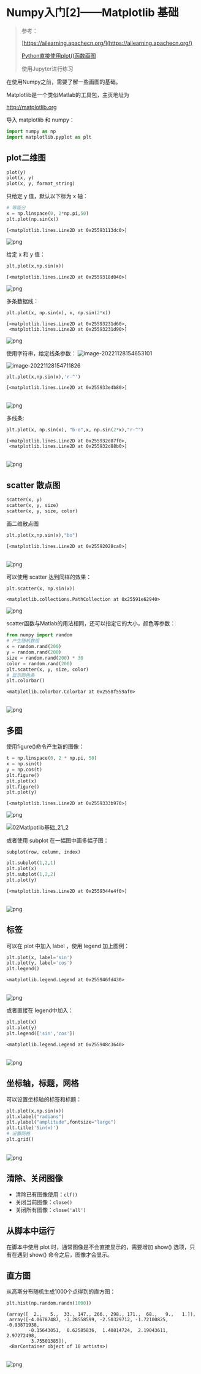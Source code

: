 # Numpy入门[2]——Matplotlib 基础

> 参考：
>
> [https://ailearning.apachecn.org/](https://ailearning.apachecn.org/)
>
> [Python直接使用plot()函数画图](https://blog.csdn.net/Sheenky/article/details/123976807)
>
> 使用Jupyter进行练习

在使用Numpy之前，需要了解一些画图的基础。

Matplotlib是一个类似Matlab的工具包，主页地址为

http://matplotlib.org

导入 matplotlib 和 numpy：


```python
import numpy as np
import matplotlib.pyplot as plt
```

## plot二维图
```python
plot(y)
plot(x, y)
plot(x, y, format_string)
```

只给定 y 值，默认以下标为 x 轴：


```python
# 等距分
x = np.linspace(0, 2*np.pi,50)
plt.plot(np.sin(x))
```




    [<matplotlib.lines.Line2D at 0x25593113dc0>]




![png](https://note-image-1307786938.cos.ap-beijing.myqcloud.com/typora/02Matlpotlib%E5%9F%BA%E7%A1%80_4_1.png)
    


给定 x 和 y 值：


```python
plt.plot(x,np.sin(x))
```




    [<matplotlib.lines.Line2D at 0x2559318d040>]




![png](https://note-image-1307786938.cos.ap-beijing.myqcloud.com/typora/02Matlpotlib%E5%9F%BA%E7%A1%80_6_1.png)
    


多条数据线：



```python
plt.plot(x, np.sin(x), x, np.sin(2*x))

```




    [<matplotlib.lines.Line2D at 0x25593231d60>,
     <matplotlib.lines.Line2D at 0x25593231d90>]




![png](https://note-image-1307786938.cos.ap-beijing.myqcloud.com/typora/02Matlpotlib%E5%9F%BA%E7%A1%80_8_1.png)
    


使用字符串，给定线条参数：
![image-20221128154653101](https://note-image-1307786938.cos.ap-beijing.myqcloud.com/typora/image-20221128154653101.png)

![image-20221128154711826](https://note-image-1307786938.cos.ap-beijing.myqcloud.com/typora/image-20221128154711826.png)


```python
plt.plot(x,np.sin(x),'r-^')
```




    [<matplotlib.lines.Line2D at 0x255933e4b80>]




​    
![png](https://note-image-1307786938.cos.ap-beijing.myqcloud.com/typora/02Matlpotlib%E5%9F%BA%E7%A1%80_10_1.png)
​    


多线条:


```python
plt.plot(x, np.sin(x), "b-o",x, np.sin(2*x),"r-^")
```




    [<matplotlib.lines.Line2D at 0x255932d87f0>,
     <matplotlib.lines.Line2D at 0x255932d88b0>]




​    
![png](https://note-image-1307786938.cos.ap-beijing.myqcloud.com/typora/02Matlpotlib%E5%9F%BA%E7%A1%80_12_1.png)
​    


## scatter 散点图
```python
scatter(x, y)
scatter(x, y, size)
scatter(x, y, size, color)
```

画二维散点图


```python
plt.plot(x,np.sin(x),"bo")
```




    [<matplotlib.lines.Line2D at 0x25592028ca0>]




​    
![png](https://note-image-1307786938.cos.ap-beijing.myqcloud.com/typora/02Matlpotlib%E5%9F%BA%E7%A1%80_15_1.png)
​    


可以使用 scatter 达到同样的效果：


```python
plt.scatter(x, np.sin(x))
```




    <matplotlib.collections.PathCollection at 0x25591e62940>




![png](https://note-image-1307786938.cos.ap-beijing.myqcloud.com/typora/02Matlpotlib%E5%9F%BA%E7%A1%80_17_1.png)
    


scatter函数与Matlab的用法相同，还可以指定它的大小，颜色等参数：


```python
from numpy import random
# 产生随机数组
x = random.rand(200)
y = random.rand(200)
size = random.rand(200) * 30
color = random.rand(200)
plt.scatter(x, y, size, color)
# 显示颜色条
plt.colorbar()

```




    <matplotlib.colorbar.Colorbar at 0x2558f559af0>




​    
![png](https://note-image-1307786938.cos.ap-beijing.myqcloud.com/typora/02Matlpotlib%E5%9F%BA%E7%A1%80_19_1.png)
​    


## 多图
使用figure()命令产生新的图像：


```python
t = np.linspace(0, 2 * np.pi, 50)
x = np.sin(t)
y = np.cos(t)
plt.figure()
plt.plot(x)
plt.figure()
plt.plot(y)
```




    [<matplotlib.lines.Line2D at 0x2559333b970>]




![png](https://note-image-1307786938.cos.ap-beijing.myqcloud.com/typora/02Matlpotlib%E5%9F%BA%E7%A1%80_21_1.png)
    


![02Matlpotlib基础_21_2](https://note-image-1307786938.cos.ap-beijing.myqcloud.com/typora/02Matlpotlib%E5%9F%BA%E7%A1%80_21_2.png)
    


或者使用 subplot 在一幅图中画多幅子图：
```
subplot(row, column, index)
```


```python
plt.subplot(1,2,1)
plt.plot(x)
plt.subplot(1,2,2)
plt.plot(y)
```




    [<matplotlib.lines.Line2D at 0x2559344e4f0>]




​    
![png](https://note-image-1307786938.cos.ap-beijing.myqcloud.com/typora/02Matlpotlib%E5%9F%BA%E7%A1%80_23_1.png)
​    


## 标签
可以在 plot 中加入 label ，使用 legend 加上图例：


```python
plt.plot(x, label='sin')
plt.plot(y, label='cos')
plt.legend()
```




    <matplotlib.legend.Legend at 0x255946fd430>




​    
![png](https://note-image-1307786938.cos.ap-beijing.myqcloud.com/typora/02Matlpotlib%E5%9F%BA%E7%A1%80_25_1.png)
​    


或者直接在 legend中加入：


```python
plt.plot(x)
plt.plot(y)
plt.legend(['sin','cos'])
```




    <matplotlib.legend.Legend at 0x255948c3640>




​    
![png](https://note-image-1307786938.cos.ap-beijing.myqcloud.com/typora/02Matlpotlib%E5%9F%BA%E7%A1%80_27_1.png)
​    


## 坐标轴，标题，网格

可以设置坐标轴的标签和标题：



```python
plt.plot(x,np.sin(x))
plt.xlabel("radians")
plt.ylabel("amplitude",fontsize="large")
plt.title('Sin(x)')
# 设置网格
plt.grid()
```


​    
![png](https://note-image-1307786938.cos.ap-beijing.myqcloud.com/typora/02Matlpotlib%E5%9F%BA%E7%A1%80_30_0.png)
​    


## 清除、关闭图像

+ 清除已有图像使用：`clf()`
+ 关闭当前图像：`close()`
+ 关闭所有图像：`close('all')`

## 从脚本中运行

在脚本中使用 plot 时，通常图像是不会直接显示的，需要增加 show() 选项，只有在遇到 show() 命令之后，图像才会显示。

## 直方图
从高斯分布随机生成1000个点得到的直方图：


```python
plt.hist(np.random.randn(1000))
```




    (array([  2.,   5.,  33., 147., 266., 298., 171.,  68.,   9.,   1.]),
     array([-4.06787487, -3.28558599, -2.50329712, -1.72100825, -0.93871938,
            -0.15643051,  0.62585836,  1.40814724,  2.19043611,  2.97272498,
             3.75501385]),
     <BarContainer object of 10 artists>)




​    
![png](https://note-image-1307786938.cos.ap-beijing.myqcloud.com/typora/02Matlpotlib%E5%9F%BA%E7%A1%80_34_1.png)
​    


